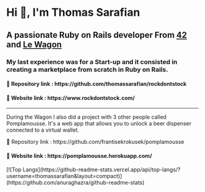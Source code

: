 <h1>Hi 👋, I'm Thomas Sarafian</h1>

<h2>A passionate Ruby on Rails developer From <a href="https://42.fr/">42</a> and <a href="https://www.lewagon.com/fr/web-development-course/full-time">Le Wagon</a></h2>

<h3>My last experience was for a Start-up and it consisted in creating a marketplace from scratch in Ruby on Rails.</h3>
<h4>🔗 Repository link : https://github.com/thomassarafian/rockdontstock</h4>
<h4>🔗 Website link : https://www.rockdontstock.com/ </h4>

<hr>
<p>During the Wagon I also did a project with 3 other people called Pomplamousse. It's a web app that allows you to unlock a beer dispenser connected to a virtual wallet.</p>
<p>🔗 Repository link : https://github.com/frantisekrokusek/pomplamousse </p>
<h4>🔗 Website link : https://pomplamousse.herokuapp.com/ </h4>
[![Top Langs](https://github-readme-stats.vercel.app/api/top-langs/?username=thomassarafian&layout=compact)](https://github.com/anuraghazra/github-readme-stats)





